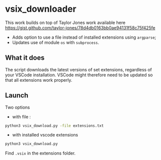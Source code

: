 # vsix_downloader

This work builds on top of Taylor Jones work available here <https://gist.github.com/taylor-jones/78d4db0163bb0ae94131f58c75f425fe>

- Adds option to use a file instead of installed extensions using `argparse`;
- Updates use of module `os` with `subprocess`.

## What it does

The script downloads the latest versions of set extensions, regardless of your VSCode installation. VSCode might therefore need to be updated so that all extensions work properly.

## Launch

Two options

- with file :

```sh
python3 vsix_download.py -file extensions.txt
```

- with installed vscode extensions

```sh
python3 vsix_download.py
```

Find `.vsix` in the extensions folder.

